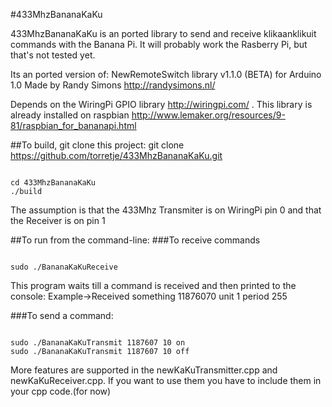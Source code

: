 #433MhzBananaKaKu

433MhzBananaKaKu is an ported library to send and receive klikaanklikuit commands with the Banana Pi.
It will probably work the Rasberry Pi, but that's not tested yet.

Its an ported version of:
NewRemoteSwitch library v1.1.0 (BETA) for Arduino 1.0
Made by Randy Simons http://randysimons.nl/

Depends on the WiringPi GPIO library http://wiringpi.com/ .
This library is already installed on raspbian http://www.lemaker.org/resources/9-81/raspbian_for_bananapi.html

##To build, git clone this project:
git clone https://github.com/torretje/433MhzBananaKaKu.git
<pre><code>
cd 433MhzBananaKaKu
./build
</code></pre>

The assumption is that the 433Mhz Transmiter is on WiringPi pin 0 and that the Receiver is on pin 1

##To run from the command-line:
###To receive commands
<pre><code>
sudo ./BananaKaKuReceive
</code></pre>

This program waits till a command is received and then printed to the console:
Example->Received something 11876070 unit 1 period 255

###To send a command:
<pre><code>
sudo ./BananaKaKuTransmit 1187607 10 on
sudo ./BananaKaKuTransmit 1187607 10 off
</code></pre>
More features are supported in the newKaKuTransmitter.cpp and newKaKuReceiver.cpp.
If you want to use them you have to include them in your cpp code.(for now)
